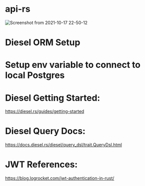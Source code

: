 # api-rs

![Screenshot from 2021-10-17 22-50-12](https://user-images.githubusercontent.com/3830633/137646213-346ab210-d42a-4e8d-8d18-52c0435c6983.png)


# Diesel ORM Setup

# Setup env variable to connect to local Postgres


# Diesel Getting Started:
https://diesel.rs/guides/getting-started

# Diesel Query Docs:
https://docs.diesel.rs/diesel/query_dsl/trait.QueryDsl.html

# JWT References:
https://blog.logrocket.com/jwt-authentication-in-rust/

